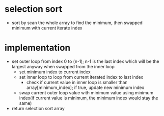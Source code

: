 # selection sort
* sort by scan the whole array to find the minimum, then swapped minimum with current iterate index  

# implementation  
* set outer loop from index 0 to (n-1); n-1 is the last index which will be the largest anyway when swapped from the inner loop  
  * set minimum index to current index  
  * set inner loop to loop from current iterated index to last index  
    * check if current value in inner loop is smaller than array[minimum_index]; if true, update new minimum index  
  * swap current outer loop value with minimum value using minimum index(if current value is minimum, the minimum index would stay the same)  
* return selection sort array  